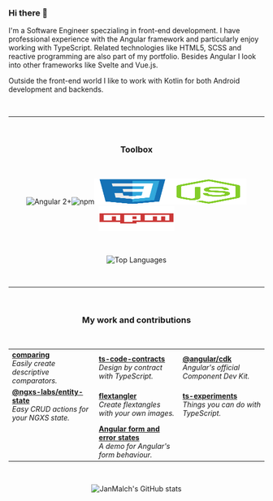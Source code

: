 ### Hi there 👋

I'm a Software Engineer speczialing in front-end development. I have professional experience with the Angular framework and particularly enjoy working with TypeScript.
Related technologies like HTML5, SCSS and reactive programming are also part of my portfolio. Besides Angular I look into other frameworks like Svelte and Vue.js.

Outside the front-end world I like to work with Kotlin for both Android development and backends.

<br/>

---

<br/>
<h3 align="center">Toolbox</h3>
<br/>

<p align="center">
<img src="https://angular.io/assets/images/logos/angular/angular.svg" alt="Angular 2+" width="150" height="60"/><img src="https://angular.io/generated/images/marketing/concept-icons/material.svg" alt="npm" width="150" height="50"/><img src="https://github.com/devicons/devicon/blob/master/icons/css3/css3-original.svg" alt="CSS" width="150" height="50"/><img src="https://github.com/devicons/devicon/blob/master/icons/nodejs/nodejs-original.svg" alt="NodeJS" width="150" height="50"/><img src="https://github.com/devicons/devicon/blob/master/icons/npm/npm-original-wordmark.svg" alt="npm" width="150" height="50"/>
  
 </p>
  <br/>
<p align="center">
  <img src="https://github-readme-stats.vercel.app/api/top-langs/?username=JanMalch&hide=html,css,java&langs_count=4&layout=compact" alt="Top Languages">
</p>



<br/>

---

<br/>
<h3 align="center">My work and contributions</h3>
<br/>

<table align="center">
  <tr>
    <td>
      <a href="https://github.com/JanMalch/comparing"><strong>comparing</strong></a><br/>
      <i>Easily create descriptive comparators.</i>
    </td>
    <td>
      <a href="https://github.com/JanMalch/ts-code-contracts"><strong>ts-code-contracts</strong></a> <br/>
      <i>Design by contract with TypeScript.</i>
    </td>
    <td>
      <a href="https://github.com/angular/components"><strong>@angular/cdk</strong></a><br/>
      <i>Angular's official Component Dev Kit.</i>
    </td>
  </tr>
  <tr>
    <td>
      <a href="https://github.com/ngxs-labs/entity-state"><strong>@ngxs-labs/entity-state</strong></a> <br/>
      <i>Easy CRUD actions for your NGXS state.</i>
    </td>
    <td>
      <a href="https://github.com/JanMalch/flextangler"><strong>flextangler</strong></a><br/>
      <i>Create flextangles with your own images.</i>
    </td>
    <td>
      <a href="https://github.com/JanMalch/ts-experiments"><strong>ts-experiments</strong></a><br/>
      <i>Things you can do with TypeScript.</i>
    </td>
  </tr>
  <tr>
    <td>
    </td>
    <td>
      <a href="https://github.com/JanMalch/angular-form-states-demo"><strong>Angular form and error states</strong></a> <br/>
      <i>A demo for Angular's form behaviour.</i>
    </td>
    <td>
    </td>
  </tr>
</table>

<br/>

<p align="center">
  <img src="https://github-readme-stats.vercel.app/api?username=JanMalch" alt="JanMalch's GitHub stats">
</p>
